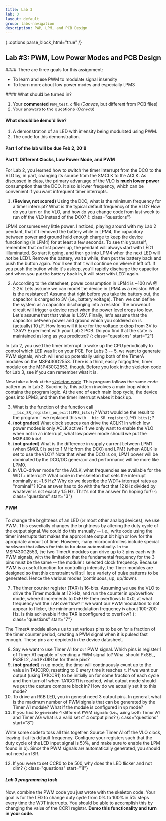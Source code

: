 ```yaml
---
title: Lab 3
lab: 3
layout: default
group: labs-navigation
description: PWM, LPM, and PCB Design
---
```



{::options parse_block_html="true" /}


## Lab #3: PWM, Low Power Modes and PCB Design

<div class="alert alert-info" role="alert">
#### There are three goals for this assignment:

  - To learn and use PWM to modulate signal insensity
  - To learn more about low power modes and especially LPM3
  
</div>

<div class="alert alert-danger" role="alert">
#### What should be turned in?

  1. Your **commented** `PWM_test.c` file (_Canvas_, but different from PCB files)
  2. Your answers to the questions (_Canvas_)

#### What should be demo'd live?
  1. A demonstration of an LED with intensity being modulated using PWM.
  2. The code for this demonstration.

#### Part 1 of the lab will be due Feb 2, 2018

</div>

#### Part 1: Different Clocks, Low Power Mode, and PWM
For Lab 2, you learned how to switch the timer interrupt from the DCO to the VLO by, in part,
changing its source from the SMCLK to the ACLK. As discussed in class, the primary advantage of
the VLO is **much lower power** consumption than the DCO. It also is lower frequency, which can
be convenient if you want infrequent timer interrupts.

  1. **(Review, not scored)** Using the DCO, what is the minimum frequency for a timer
  interrupt? What is the typical default frequency of the VLO? How do you turn on the VLO, and
  how do you change code from last week to run off the VLO instead of the DCO?
  {: class="questions"}

LPM4 consumes very little power. I noticed, playing around with my Lab 2 pendant, that if I
removed the battery while in LPM4, the capacitory between power and ground held enough charge
to keep the device functioning (in LPM4) for at least a few seconds. To see this yourself,
remember that on first power up, the pendant will always start with LED1 illluminated. So start
it going, and then go into LPM4 when the next LED will _not_ be LED1. Remove the battery, wait
a while, then put the battery back and push the button again. You'll see that it will continue
on where it left off. If you push the button while it's asleep, you'll rapidly discharge the
capacitor and when you put the battery back in, it will start with LED1 again.

  2. According to the datasheet, power consumption in LPM4 is ~100 nA @ 2.2V. Lets assume we
  can model the device in LPM4 as a resistor. What is the resistance? Assume that right before
  you take the battery out, the capacitor is charged to 3V (i.e., battery voltage). Then, we
  can define the system as a capacitor discharging into a resistor. The brownout circuit will
  trigger a device reset when the power level drops too low. Let's assume that that value is
  1.35V. Finally, let's assume that the capacitor between power and ground which you soldered
  on is (actually) 10 µF. How long will it take for the voltage to drop from 3V to 1.35V?
  Experiment with your Lab 2 PCB. Do you find that the state is maintained as long as you
  predicted?
  {: class="questions" start="2"}

In Lab 2, you used the timer interrupt to wake up the CPU periodically to control which LED was
lit on your PCB. For Labs 3 -- 5, we want to generate PWM signals, which will end up
potentially using both of the TimerA modules on the MSP430G2553. There is a third, easily
forgogtten, timer module on the MSP430G2553, though. Before you look in the skeleton code for
Lab 3, see if you can remember what it is.

Now take a look at the [skeleton
code](https://raw.githubusercontent.com/ckemere/ELEC327/master/Labs/Lab3/lab3_skeleton.c). This
program follows the same code pattern as in Lab 2. Succinclty, this pattern involves a main
loop which contains the program logic. At the end of each main loop cycle, the device goes into
LPM3, and then the timer interrupt wakes it back up.
  
  3. What is the function of the function call `__bic_SR_register_on_exit(LPM3_bits);`? What
  would be the result to the program if we replaced this with `__bic_SR_register(LPM3_bits);`?
  4. (**not graded**) What clock sources can drive the ACLK? In which low power modes is only ACLK active? If
  we only want to enable the VLO when not in an interrupt, what low power mode should we put the
  MSP430 into?
  5. (**not graded**)  What is the difference in supply current between LPM1 (when SMCLK is set to 1 MHz from the
  DCO) and LPM3 (when ACLK is set to use the VLO)? Note that when the DCO is on, LPM1 power
  will be dominated by the DCO/DC generator and performance will be more like LPM0.
  6. In VLO-driven mode for the ACLK, what frequencies are available for the WDT+ interrupt?
  What code in the skeleton that sets the interrupt nominally at ~1.5 Hz? Why do we describe the
  WDT+ interrupt rates as "nominal"? (One answer has to do with the fact that 12 kHz divided by
  whatever is not exactly 1.5 Hz. That's not the answer I'm hoping for!)
  {: class="questions" start="3"}

##### PWM

To change the brightness of an LED (or most other analog devices), we use PWM. This essentially
changes the brightness by altering the duty cycle of the output signal. We could do this
manually -- i.e., write code using the timer interrupts that makes the appropriate output bit
high or low for the apropriate amount of time. However, many microcontrollers include special
hardware that allows for this to be done automatically. In the MSP430G2553, the two TimerA
modules can drive up to 3 pins each with PWM signals, with the limitation that the fundamental
frequency for the 3 pins must be the same -- the module's selected clock frequency. Because PWM
is a useful function for controlling intensity, the Timer modules are designed so that this
constraint will still let a variety of pulse patterns to be generated. Hence the various modes
(continuous, up, up/down). 

  7. The timer counter register (TAR) is 16-bits. Assuming we use the VLO to drive the Timer
  module at 12 kHz, and run the counter in up/overflow mode, where it increments to 0xFFFF then
  overflows to 0x0, at what frequency will the TAR overflow? If we want our PWM modulation to not
  appear to flicker, the minimum modulation frequency is about 100-200 Hz. Is this achievable if
  the TAR is configured to overflow?
  {: class="questions" start="7"}

The TimerA module allows us to set various pins to be on for a fraction of the timer counter
period, creating a PWM signal when it is pulsed fast enough. These pins are depicted in the
device datasheet.

  8. Say we want to use Timer A1 for our PWM signal. Which pins is register 1 of Timer A1
  capable of sending a PWM signal to? What should PxSEL, PxSEL2, and PxDIR be for these
  pins?
  9. (**not graded**) In up mode, the timer will continuously count up to the value in TA1CCR0,
  resetting to 0 every time it reaches it. If we want our output (using TA1CCR1) to be initially
  on for some fraction of each cycle and then turn off when TA1CCR1 is reached, what output mode
  should we put the capture compare block in?  How do we actually set it to this mode?
  10. To drive an RGB LED, you in general need 3 output pins. In general, what is the maximum
  number of PWM signals that can be generated by the Timer A1 module? What if the module
  is configured in up mode?
  11. If you had to generate 4 different PWM signals (i.e., using both Timer A1 and Timer A0)
  what is a valid set of 4 output pins?
  {: class="questions" start="8"}

Write some code to toss all this together. Source Timer A1 off the VLO clock, leaving it at its
default frequency. Configure your registers such that the duty cycle of the LED input signal
is 50%, and make sure to enable the LPM found in b). Since the PWM signals are automatically
generated, you should not need an ISR.

  12. If you were to set CCR0 to be 500, why does the LED flicker and not dim?
  {: class="questions" start="11"}

##### Lab 3 programming task
Now, combine the PWM code you just wrote with the skeleton code. Your goal is for the LED to
change duty cycle from 0% to 100% in 5% steps every time the WDT interrupts. You should be able to
accomplish this by changing the value of the CCR1 register. **Demo this functionality and turn
in your code.**



